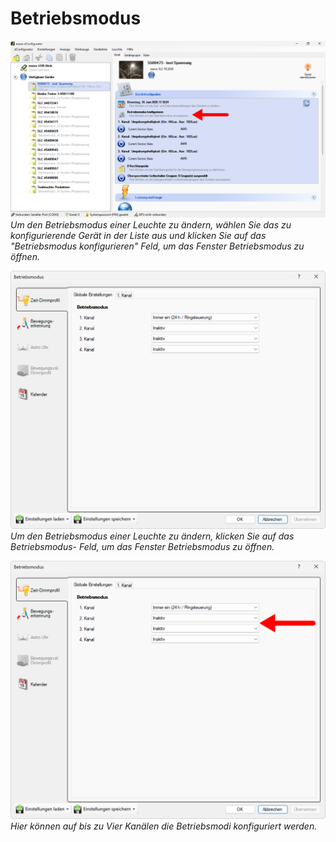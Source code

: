 # Betriebsmodus

![betriebsmodus](betriebsmodus-1.png)
*Um den Betriebsmodus einer Leuchte zu ändern, wählen Sie das zu konfigurierende Gerät in der Liste aus und klicken Sie auf das "Betriebsmodus konfigurieren" Feld, um das Fenster Betriebsmodus zu öffnen.*

![betriebsmodus](betriebsmodus-2.png)
*Um den Betriebsmodus einer Leuchte zu ändern, klicken Sie auf das Betriebsmodus- Feld, um das Fenster Betriebsmodus zu öffnen.*

![betriebsmodus](betriebsmodus-3.png)
*Hier können auf bis zu Vier Kanälen die Betriebsmodi konfiguriert werden.*